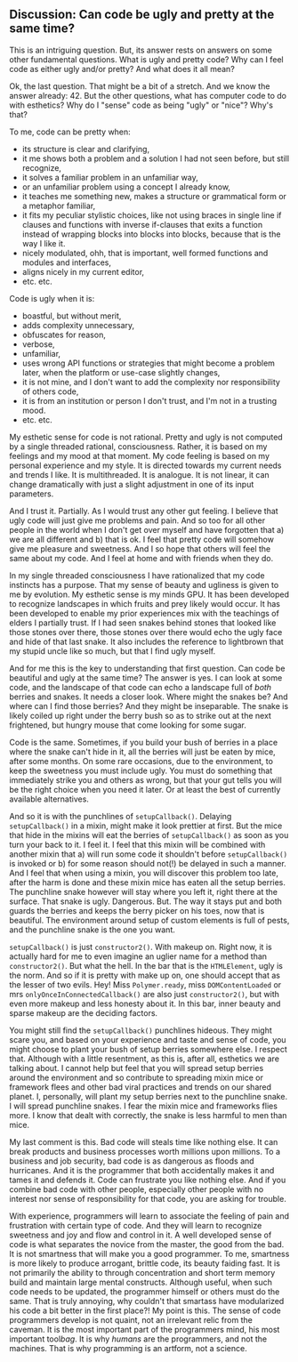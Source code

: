 
## Discussion: Can code be ugly and pretty at the same time? 

This is an intriguing question. But, its answer rests on answers on some other fundamental questions.
What is ugly and pretty code? Why can I feel code as either ugly and/or pretty? 
And what does it all mean?

Ok, the last question. That might be a bit of a stretch. And we know the answer already: 42.
But the other questions, what has computer code to do with esthetics? 
Why do I "sense" code as being "ugly" or "nice"? Why's that?

To me, code can be pretty when:
 * its structure is clear and clarifying,
 * it me shows both a problem and a solution I had not seen before, but still recognize,
 * it solves a familiar problem in an unfamiliar way,
 * or an unfamiliar problem using a concept I already know,
 * it teaches me something new, makes a structure or grammatical form or a metaphor familiar,
 * it fits my peculiar stylistic choices, like not using braces in single line if clauses and 
   functions with inverse if-clauses that exits a function instead of wrapping blocks 
   into blocks into blocks, because that is the way I like it.
 * nicely modulated, ohh, that is important, well formed functions and modules and interfaces,
 * aligns nicely in my current editor,
 * etc. etc.
   
Code is ugly when it is:
 * boastful, but without merit,
 * adds complexity unnecessary,
 * obfuscates for reason,
 * verbose,
 * unfamiliar,
 * uses wrong API functions or strategies that might become a problem later, 
   when the platform or use-case slightly changes,
 * it is not mine, and I don't want to add the complexity nor responsibility of others code,
 * it is from an institution or person I don't trust, and I'm not in a trusting mood.
 * etc. etc.
 
My esthetic sense for code is not rational. 
Pretty and ugly is not computed by a single threaded rational, consciousness. 
Rather, it is based on my feelings and my mood at that moment.
My code feeling is based on my personal experience and my style.
It is directed towards my current needs and trends I like.
It is multithreaded. It is analogue. 
It is not linear, it can change dramatically with just a slight adjustment in one of its input parameters.

And I trust it. Partially. As I would trust any other gut feeling.
I believe that ugly code will just give me problems and pain. 
And so too for all other people in the world when I don't get over myself 
and have forgotten that a) we are all different and b) that is ok. 
I feel that pretty code will somehow give me pleasure and sweetness.
And I so hope that others will feel the same about my code.
And I feel at home and with friends when they do.

In my single threaded consciousness I have rationalized that my code instincts has a purpose.
That my sense of beauty and ugliness is given to me by evolution.
My esthetic sense is my minds GPU.
It has been developed to recognize landscapes in which fruits and prey likely would occur.
It has been developed to enable my prior experiences mix with the teachings of elders I partially trust.
If I had seen snakes behind stones that looked like those stones over there, 
those stones over there would echo the ugly face and hide of that last snake.
It also includes the reference to lightbrown that my stupid uncle like so much, but 
that I find ugly myself.

And for me this is the key to understanding that first question. 
Can code be beautiful and ugly at the same time?
The answer is yes. I can look at some code, and 
the landscape of that code can echo a landscape full of *both* berries and snakes.
It needs a closer look. Where might the snakes be? And where can I find those berries? 
And they might be inseparable. The snake is likely coiled up right under the berry bush so 
as to strike out at the next frightened, but hungry mouse that come looking for some sugar.

Code is the same. Sometimes, if you build your bush of berries in a place where 
the snake can't hide in it, all the berries will just be eaten by mice, after some months.
On some rare occasions, due to the environment, to keep the sweetness you must include ugly.
You must do something that immediately strike you and others as wrong, but 
that your gut tells you will be the right choice when you need it later. 
Or at least the best of currently available alternatives. 

And so it is with the punchlines of `setupCallback()`.
Delaying `setupCallback()` in a mixin, might make it look prettier at first. 
But the mice that hide in the mixins will eat the berries of `setupCallback()` 
as soon as you turn your back to it. I feel it.
I feel that this mixin will be combined with another mixin that a) will run some code it shouldn't 
before `setupCallback()` is invoked or b) for some reason should not(!) be delayed in such a manner.
And I feel that when using a mixin, you will discover this problem too late, 
after the harm is done and these mixin mice has eaten all the setup berries.
The punchline snake however will stay where you left it, right there at the surface.
That snake is ugly. Dangerous. But. The way it stays put and both guards the berries and keeps the berry picker 
on his toes, now that is beautiful. The environment around setup of custom elements 
is full of pests, and the punchline snake is the one you want.

`setupCallback()` is just `constructor2()`. With makeup on.
Right now, it is actually hard for me to even imagine an uglier name for a method than `constructor2()`.
But what the hell. In the bar that is the `HTMLElement`, ugly is the norm.
And so if it is pretty with make up on, 
one should accept that as the lesser of two evils.
Hey! Miss `Polymer.ready`, miss `DOMContentLoaded` or mrs `onlyOnceInConnectedCallback()` are 
also just `constructor2()`, but with even more makeup and less honesty about it.
In this bar, inner beauty and sparse makeup are the deciding factors. 

You might still find the `setupCallback()` punchlines hideous. 
They might scare you, and based on your experience and taste and sense of code, 
you might choose to plant your bush of setup berries somewhere else.
I respect that. Although with a little resentment, as this is, after all, esthetics we are talking about.
I cannot help but feel that you will spread setup berries around the environment and 
so contribute to spreading mixin mice or framework flees and other bad viral practices and trends 
on our shared planet. 
I, personally, will plant my setup berries next to the punchline snake.
I will spread punchline snakes.
I fear the mixin mice and frameworks flies more. 
I know that dealt with correctly, the snake is less harmful to men than mice.

My last comment is this.
Bad code will steals time like nothing else. 
It can break products and business processes worth millions upon millions.
To a business and job security, bad code is as dangerous as floods and hurricanes.
And it is the programmer that both accidentally makes it and tames it and defends it.
Code can frustrate you like nothing else.
And if you combine bad code with other people, 
especially other people with no interest nor sense of responsibility for that code,
you are asking for trouble.

With experience, programmers will learn to associate the feeling of pain and frustration with certain type of code.
And they will learn to recognize sweetness and joy and flow and control in it.
A well developed sense of code is what separates the novice from the master, the good from the bad.
It is not smartness that will make you a good programmer.
To me, smartness is more likely to produce arrogant, brittle code, its beauty faiding fast.
It is not primarily the ability to through concentration and short term memory 
build and maintain large mental constructs.
Although useful, when such code needs to be updated, the programmer himself or others must do the same.
That is truly annoying, why couldn't that smartass have modularized his code a bit better in the first place?!
My point is this. 
The sense of code programmers develop is not quaint, not an irrelevant relic from the caveman.
It is the most important part of the programmers mind, his most important tool*bag*.
It is why *humans* are the programmers, and not the machines.
That is why programming is an artform, not a science.
